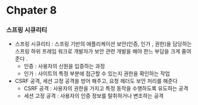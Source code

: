 # Chpater 8

### 스프링 시큐리티
- 스프링 시큐리티 : 스프링 기반의 애플리케이션 보안(인증, 인가 , 권한)을 담당하는 스프링 하위 프레임 워크로 개발자가 보안 관련 개발을  해야 한느 부담을 크게 줄여준다 . 
  - 인증 : 사용자의 신원을 입증하는 과정
  - 인가 : 사이트의 특정 부분에 접근할 수 있는지 권한을 확인하는 작업
- CSRF 공격, 세션 고정 공격을 방어 해주고, 요청 헤더도 보안 처리를 해준다
  - CSRF 공격 : 사용자의 권한을 가지고 특정 동작을 수행하도록 유도하는 공격
  - 세션 고정 공격 : 사용자의 인증 정보를 탈취하거나 변조하는 공격
<br><br>

  

